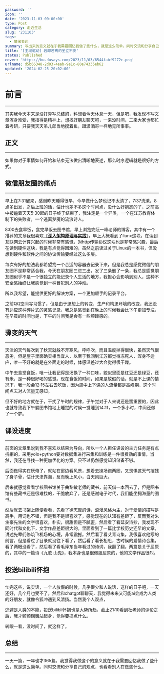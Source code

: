 ```yaml
---
password: ''
icon: ''
date: '2023-11-03 00:00:00'
type: Post
category: 走近生活
slug: '231103'
tags:
  - 情绪表达
summary: 写出来的意义就在于我需要回忆我做了些什么，就是这么简单。同时交流和分享自己的观点，也看看别人在做些什么。
title: '[主域驱动] 若即若离的坐立不安'
status: Published
cover: 'https://bu.dusays.com/2023/11/03/6544fabf9272c.png'
urlname: d5b66348-2d03-4eab-9e1c-80e74335eb62
updated: '2024-02-25 20:02:00'
---
```


# 前言


---


  其实我今天本来是没打算写总结的，料想着今天休息一天，但是吧，我发现不写文章浑身难受，我指得是精神上，想找好朋友聊天吧，一来没时间，二来大家也都忙着考研，只要我天天吊儿郎当地摸着鱼，跟潇洒哥一样地无所事事。


## 正文


---


  如果你对于事情如何开始和结束无法做出清晰地表述，那么时序逻辑就是很好的方式。


## 微信朋友圈的痛点


---


  早上在7:31醒来，感谢昨天睡得很早，今早做什么梦也记不太清了，7:37洗漱，8点多出发，之后上班的话，估计也差不多这个时间点，没什么好抱怨的了，之前高中被逼着天天5:30起的日子终于结束了，我注定是一个异类，一个在江苏教育体制下的失败者，一个逃离梦魇的流浪诗人。


  8:00去食早饭，食完早饭去图书馆，早上浏览完阮一峰老师的博客，其中有一个推荐的文章我很喜欢[《](https://www.thebyte.com.cn/)[**深入架构原理与实践**](https://www.thebyte.com.cn/)[》](https://www.thebyte.com.cn/)，早上大概看到了liunx这块，在读到互联网云计算兴起的时候非常有感慨，对http传输协议这块也是非常感兴趣，最后在读到硬件这块，我是有点觉得困难的，虽然之前读过关于Linux的一本书，但没想到硬件和软件之间的协议传输要经过这么多层。


  每次有好的想法我都希望找一个合适的容器去记录下来，但是我总是感觉微信的朋友圈不是非常适合我，今天在朋友圈三进三出，发了三条删了一条，我总是感觉朋友圈似乎不是一个很独立的能记录个人生活的地方，我担心会影响到别人，这种不安全感始终让我感觉到一种冒犯别人的冲动。


  所以我希望，能提供更好的解决方案，一个更加顺手的记录平台。


  之前QQ空间写习惯了，但是由于思想上的转变，生产和构思环境的改变，我还没有适应这种碎片式的灵感记录，我总是感觉到在晚上的时候我会比下午更加专注，在早晨的时间也是，下午的时间我是会有一些烦躁感的。


## 骤变的天气


---


  天津的天气每次到了秋天就躲不开寒风，呼呼吹，而且温度掉得很快，虽然天气很恶劣，但是屋子里面确实相当宜人，以至于我回到江苏都觉得冻死人，浑身不适应，唯一不好的就是在外面走的时候，体感温差过大会觉得很干燥。


  中午去食堂食饭，唯一让我记得是汤换了一种口味，貌似里面是红豆还是绿豆，还有米，是一种很好喝的感觉。现在食饭的时间，如果是放假的话，就是不上课的情况下，我一般会12:15左右去吃饭，因为周中上下课的人流量都是高峰期，这个时间点去对人流量无感知。


  但不好的地方就在于，干扰了午时的规律，子午觉对于人来说还是蛮重要的，因此也就导致我下午躺图书馆地上睡觉的时候一觉睡到14:11，一个多小时，中间还做了一个梦。


## 课设进度


---


  前面的文章里说到我不喜欢以结果为导向，所以一个人担任课设的主力任务是有点抗拒的，采用yolo+python要对数据集进行采集和训练是一件很费劲的事情，当然，我还在寻找一种更加优化的方案。只不过仍然感觉知识储备不够。


  后面做得实在厌倦了，就站在窗边看风景，想着去操场跑两圈，又畏惧这天气摧残了身子骨，估计天津靠海，反而晚上风小，白天风巨大。


  后来就感觉看看学校图书馆关于曲黎敏老师的藏书，前天借一本回去了，但是图书馆有些藏书还是很难找的，干脆放弃了，还是感谢电子时代，我们能坐拥海量的图书。


  然后就去书架上随便看看，先看了徐志摩的诗，浪漫风格为主，对于爱情的描写是高手，用词也不错，但是我不是很喜欢了，感觉现在的认知有差距了，反而我对朱生豪先生的文字很喜欢，朴实，很甜但是不腻歪，然后看了看延安诗抄，我发现不同时代和文化下，文学作品差距很大的，里面看到了一篇比学校历史还早的文章，讲述先辈们修筑飞机场的心境，非常震撼。然后看了看艾青诗集，我很喜欢他写的前言，但是看过了目录就没往下看了，然后看了看长相思，古时候的爱情诗合集，看了两眼没看了，然后看了看毛泽东当年看过的诗词，我翻了翻，两篇是关于屈原的，其中的一篇诗《九歌 山鬼》，我本身也是很佩服屈原的，他的文学作品很烈。


## 投送bilibili怀抱


---


  忙完这些，说实话，一个人放假的时候，几乎很少和人说话，这样的日子吧，一天还好，几个月也受不了，然后和chatgpt聊聊天，我觉得未来又可能ai会成为人类的好朋友，就像令狐冲遇到风清扬。当然我个人观点，


  逃避是人类的本能，投送bilibli怀抱也是大势所趋，截止21:10看到杜老师的评论之后，我才颤颤巍巍站起身，觉得要搞点什么。


  转眼一看，没时间了，就这样了。


## 总结


---


  一天一篇，一年也才365篇，我觉得我做这个的意义就在于我需要回忆我做了些什么，就是这么简单。同时交流和分享自己的观点，也看看别人在做些什么。

